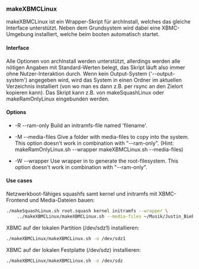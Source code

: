<!-- -*- coding: utf-8 -*-

region header

Copyright Torben Sickert 16.12.2012

License
-------

This library written by Torben Sickert stand under a creative commons naming
3.0 unported license. see http://creativecommons.org/licenses/by/3.0/deed.de

endregion -->

### makeXBMCLinux

makeXBMCLinux ist ein Wrapper-Skript für archInstall, welches das gleiche
Interface unterstützt. Neben dem Grundsystem wird dabei eine XBMC-Umgebung
installiert, welche beim booten automatisch startet.

#### Interface

Alle Optionen von archInstall werden unterstützt, allerdings werden alle
nötigen Angaben mit Standard-Werten belegt, das Skript läuft also immer ohne
Nutzer-Interaktion durch. Wenn kein Output-System ('--output-system') angegeben
wird, wird das System in einen Ordner im aktuellen Verzeichnis installiert (von
wo man es dann z.B. per rsync an den Zielort kopieren kann). Das Skript kann
z.B. von makeSquashLinux oder makeRamOnlyLinux eingebunden werden.

<!--|deDE:Optionen-->
#### Options

- -R --ram-only <filename> Build an initramfs-file named 'filename'.

- -M --media-files <media-folder> Give a folder with media-files to copy into
                                  the system. This option doesn't work in
                                  combination with "--ram-only". (Hint:
                                  makeRamOnlyLinux.sh --wrapper
                                  makeXBMCLinux.sh --media-files)

- -W --wrapper <filename> Use wrapper in <filename> to generate the
                          root-filesystem. This option doesn't work in
                          combination with "--ram-only".

<!--|deDE:Anwendungsfälle-->
#### Use cases

Netzwerkboot-fähiges squashfs samt kernel und initramfs mit XBMC-Frontend und
Media-Dateien bauen:

```bash
./makeSquashLinux.sh root.squash kernel initramfs --wrapper \
    ../makeXBMCLinux/makeXBMCLinux.sh --media-files ~/Musik/Justin_Bieber
```

XBMC auf der lokalen Partition (/dev/sdz1) installieren:

```bash
./makeXBMCLinux/makeXBMCLinux.sh -o /dev/sdz1
```

XBMC auf der lokalen Festplatte (/dev/sdz) installieren:

```bash
./makeXBMCLinux/makeXBMCLinux.sh -o /dev/sdz
```

<!-- region vim modline

vim: set tabstop=4 shiftwidth=4 expandtab:
vim: foldmethod=marker foldmarker=region,endregion:

endregion -->
